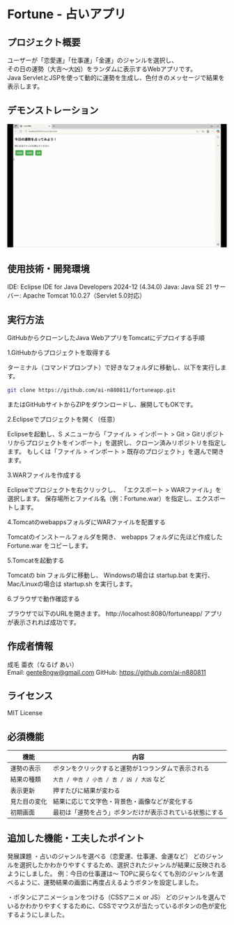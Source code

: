 # Fortune - 占いアプリ

## プロジェクト概要
ユーザーが「恋愛運」「仕事運」「金運」のジャンルを選択し、  
その日の運勢（大吉〜大凶）をランダムに表示するWebアプリです。  
Java ServletとJSPを使って動的に運勢を生成し、色付きのメッセージで結果を表示します。

## デモンストレーション
![占いアプリのデモ](https://github.com/ai-n880811/fortuneapp/raw/main/%E5%8D%A0%E3%81%84%E3%82%A2%E3%83%97%E3%83%AA-%E3%83%87%E3%83%A2%E3%83%B3%E3%82%B9%E3%83%88%E3%83%AC%E3%83%BC%E3%82%B7%E3%83%A7%E3%83%B3.gif)



## 使用技術・開発環境
IDE: Eclipse IDE for Java Developers 2024-12 (4.34.0)
Java: Java SE 21
サーバー: Apache Tomcat 10.0.27（Servlet 5.0対応）


## 実行方法

GitHubからクローンしたJava WebアプリをTomcatにデプロイする手順

1.GitHubからプロジェクトを取得する

ターミナル（コマンドプロンプト）で好きなフォルダに移動し、以下を実行します。
```bash
git clone https://github.com/ai-n880811/fortuneapp.git
```
またはGitHubサイトからZIPをダウンロードし、展開してもOKです。


2.Eclipseでプロジェクトを開く（任意）

Eclipseを起動し、S
メニューから「ファイル > インポート > Git > Gitリポジトリからプロジェクトをインポート」を選択し、クローン済みリポジトリを指定します。
もしくは「ファイル > インポート > 既存のプロジェクト」を選んで開きます。


3.WARファイルを作成する

Eclipseでプロジェクトを右クリックし、
「エクスポート > WARファイル」を選択します。
保存場所とファイル名（例：Fortune.war）を指定し、エクスポートします。


4.TomcatのwebappsフォルダにWARファイルを配置する

Tomcatのインストールフォルダを開き、
webapps フォルダに先ほど作成した Fortune.war をコピーします。


5.Tomcatを起動する

Tomcatの bin フォルダに移動し、
Windowsの場合は startup.bat を実行、
Mac/Linuxの場合は startup.sh を実行します。


6.ブラウザで動作確認する

ブラウザで以下のURLを開きます。
http://localhost:8080/fortuneapp/
アプリが表示されれば成功です。


## 作成者情報

成毛 亜衣（なるげ あい）  
Email: <gente8ngw@gmail.com> 
GitHub: https://github.com/ai-n880811


## ライセンス

MIT License


## 必須機能

| 機能 | 内容 |
|------|------|
| 運勢の表示 | ボタンをクリックすると運勢が1つランダムで表示される |
| 結果の種類 | `大吉 / 中吉 / 小吉 / 吉 / 凶 / 大凶` など |
| 表示更新 | 押すたびに結果が変わる |
| 見た目の変化 | 結果に応じて文字色・背景色・画像などが変化する |
| 初期画面 | 最初は「運勢を占う」ボタンだけが表示されている状態にする |


## 追加した機能・工夫したポイント

発展課題
・占いのジャンルを選べる（恋愛運、仕事運、金運など）
どのジャンルを選択したかわかりやすくするため、選択されたジャンルが結果に反映されるようにしました。
例：今日の仕事運は～
TOPに戻らなくても別のジャンルを選べるように、運勢結果の画面に再度占えるようボタンを設定しました。

・ボタンにアニメーションをつける（CSSアニメ or JS）
どのジャンルを選んでいるかわかりやすくするために、CSSでマウスが当たっているボタンの色が変化するようにしました。
